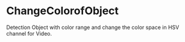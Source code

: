 # ChangeColorofObject

Detection Object with color range and change the color space in HSV channel for Video.
